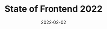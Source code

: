 ---
date: 2022-02-02
publisher: realtsh
tags:
  - surveys
  - development
  - meta
target_url: https://tsh.io/state-of-frontend/
title: State of Frontend 2022
---